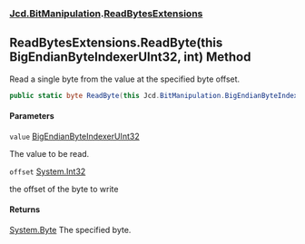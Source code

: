 ### [Jcd.BitManipulation](Jcd.BitManipulation.md 'Jcd.BitManipulation').[ReadBytesExtensions](Jcd.BitManipulation.ReadBytesExtensions.md 'Jcd.BitManipulation.ReadBytesExtensions')

## ReadBytesExtensions.ReadByte(this BigEndianByteIndexerUInt32, int) Method

Read a single byte from the value at the specified byte offset.

```csharp
public static byte ReadByte(this Jcd.BitManipulation.BigEndianByteIndexerUInt32 value, int offset);
```
#### Parameters

<a name='Jcd.BitManipulation.ReadBytesExtensions.ReadByte(thisJcd.BitManipulation.BigEndianByteIndexerUInt32,int).value'></a>

`value` [BigEndianByteIndexerUInt32](Jcd.BitManipulation.BigEndianByteIndexerUInt32.md 'Jcd.BitManipulation.BigEndianByteIndexerUInt32')

The value to be read.

<a name='Jcd.BitManipulation.ReadBytesExtensions.ReadByte(thisJcd.BitManipulation.BigEndianByteIndexerUInt32,int).offset'></a>

`offset` [System.Int32](https://docs.microsoft.com/en-us/dotnet/api/System.Int32 'System.Int32')

the offset of the byte to write

#### Returns
[System.Byte](https://docs.microsoft.com/en-us/dotnet/api/System.Byte 'System.Byte')
The specified byte.